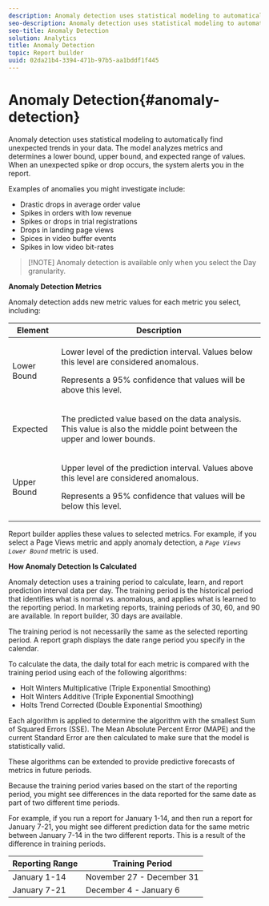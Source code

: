 ```yaml
---
description: Anomaly detection uses statistical modeling to automatically find unexpected trends in your data. The model analyzes metrics and determines a lower bound, upper bound, and expected range of values. When an unexpected spike or drop occurs, the system alerts you in the report.
seo-description: Anomaly detection uses statistical modeling to automatically find unexpected trends in your data. The model analyzes metrics and determines a lower bound, upper bound, and expected range of values. When an unexpected spike or drop occurs, the system alerts you in the report.
seo-title: Anomaly Detection
solution: Analytics
title: Anomaly Detection
topic: Report builder
uuid: 02da21b4-3394-471b-97b5-aa1bddf1f445
---
```


# Anomaly Detection{#anomaly-detection}

Anomaly detection uses statistical modeling to automatically find unexpected trends in your data. The model analyzes metrics and determines a lower bound, upper bound, and expected range of values. When an unexpected spike or drop occurs, the system alerts you in the report.

Examples of anomalies you might investigate include:

* Drastic drops in average order value 
* Spikes in orders with low revenue 
* Spikes or drops in trial registrations 
* Drops in landing page views 
* Spices in video buffer events 
* Spikes in low video bit-rates

> [!NOTE] Anomaly detection is available only when you select the Day granularity.

<p class="head"> <b>Anomaly Detection Metrics</b> </p>

Anomaly detection adds new metric values for each metric you select, including: 

<table id="table_BF75FC874634498DB6632C12CBD8D533"> 
 <thead> 
  <tr> 
   <th colname="col1" class="entry"> Element </th> 
   <th colname="col2" class="entry"> Description </th> 
  </tr> 
 </thead>
 <tbody> 
  <tr> 
   <td colname="col1"> Lower Bound </td> 
   <td colname="col2"> <p>Lower level of the prediction interval. Values below this level are considered anomalous. </p> <p>Represents a 95% confidence that values will be above this level. </p> </td> 
  </tr> 
  <tr> 
   <td colname="col1"> Expected </td> 
   <td colname="col2"> <p>The predicted value based on the data analysis. This value is also the middle point between the upper and lower bounds. </p> </td> 
  </tr> 
  <tr> 
   <td colname="col1"> Upper Bound </td> 
   <td colname="col2"> <p>Upper level of the prediction interval. Values above this level are considered anomalous. </p> <p>Represents a 95% confidence that values will be below this level. </p> </td> 
  </tr> 
 </tbody> 
</table>

Report builder applies these values to selected metrics. For example, if you select a Page Views metric and apply anomaly detection, a *`Page Views Lower Bound`* metric is used.

**How Anomaly Detection Is Calculated**

Anomaly detection uses a training period to calculate, learn, and report prediction interval data per day. The training period is the historical period that identifies what is normal vs. anomalous, and applies what is learned to the reporting period. In marketing reports, training periods of 30, 60, and 90 are available. In report builder, 30 days are available.

The training period is not necessarily the same as the selected reporting period. A report graph displays the date range period you specify in the calendar.

To calculate the data, the daily total for each metric is compared with the training period using each of the following algorithms:

* Holt Winters Multiplicative (Triple Exponential Smoothing) 
* Holt Winters Additive (Triple Exponential Smoothing) 
* Holts Trend Corrected (Double Exponential Smoothing)

Each algorithm is applied to determine the algorithm with the smallest Sum of Squared Errors (SSE). The Mean Absolute Percent Error (MAPE) and the current Standard Error are then calculated to make sure that the model is statistically valid.

These algorithms can be extended to provide predictive forecasts of metrics in future periods.

Because the training period varies based on the start of the reporting period, you might see differences in the data reported for the same date as part of two different time periods.

For example, if you run a report for January 1-14, and then run a report for January 7-21, you might see different prediction data for the same metric between January 7-14 in the two different reports. This is a result of the difference in training periods.

| Reporting Range  | Training Period  |
|--- |--- |
|January 1-14|November 27 - December 31|
|January 7-21|December 4 - January 6|
